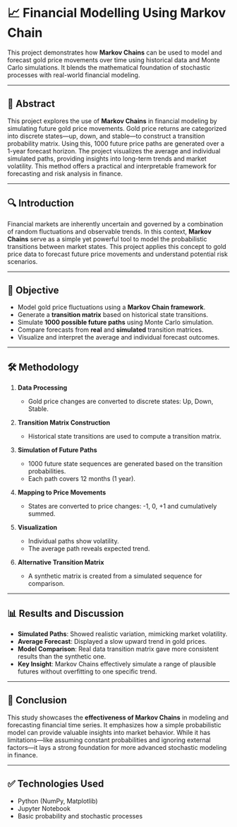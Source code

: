 # 📈 Financial Modelling Using Markov Chain

This project demonstrates how **Markov Chains** can be used to model and forecast gold price movements over time using historical data and Monte Carlo simulations. It blends the mathematical foundation of stochastic processes with real-world financial modeling.

---

## 📄 Abstract

This project explores the use of **Markov Chains** in financial modeling by simulating future gold price movements. Gold price returns are categorized into discrete states—up, down, and stable—to construct a transition probability matrix. Using this, 1000 future price paths are generated over a 1-year forecast horizon. The project visualizes the average and individual simulated paths, providing insights into long-term trends and market volatility. This method offers a practical and interpretable framework for forecasting and risk analysis in finance.

---

## 🔍 Introduction

Financial markets are inherently uncertain and governed by a combination of random fluctuations and observable trends. In this context, **Markov Chains** serve as a simple yet powerful tool to model the probabilistic transitions between market states. This project applies this concept to gold price data to forecast future price movements and understand potential risk scenarios.

---

## 🎯 Objective

- Model gold price fluctuations using a **Markov Chain framework**.
- Generate a **transition matrix** based on historical state transitions.
- Simulate **1000 possible future paths** using Monte Carlo simulation.
- Compare forecasts from **real** and **simulated** transition matrices.
- Visualize and interpret the average and individual forecast outcomes.

---

## 🛠️ Methodology

1. **Data Processing**  
   - Gold price changes are converted to discrete states: Up, Down, Stable.

2. **Transition Matrix Construction**  
   - Historical state transitions are used to compute a transition matrix.

3. **Simulation of Future Paths**  
   - 1000 future state sequences are generated based on the transition probabilities.
   - Each path covers 12 months (1 year).

4. **Mapping to Price Movements**  
   - States are converted to price changes: -1, 0, +1 and cumulatively summed.

5. **Visualization**  
   - Individual paths show volatility.
   - The average path reveals expected trend.

6. **Alternative Transition Matrix**  
   - A synthetic matrix is created from a simulated sequence for comparison.

---

## 📊 Results and Discussion

- **Simulated Paths**: Showed realistic variation, mimicking market volatility.
- **Average Forecast**: Displayed a slow upward trend in gold prices.
- **Model Comparison**: Real data transition matrix gave more consistent results than the synthetic one.
- **Key Insight**: Markov Chains effectively simulate a range of plausible futures without overfitting to one specific trend.

---

## 🧾 Conclusion

This study showcases the **effectiveness of Markov Chains** in modeling and forecasting financial time series. It emphasizes how a simple probabilistic model can provide valuable insights into market behavior. While it has limitations—like assuming constant probabilities and ignoring external factors—it lays a strong foundation for more advanced stochastic modeling in finance.

---

## ✅ Technologies Used

- Python (NumPy, Matplotlib)
- Jupyter Notebook
- Basic probability and stochastic processes
